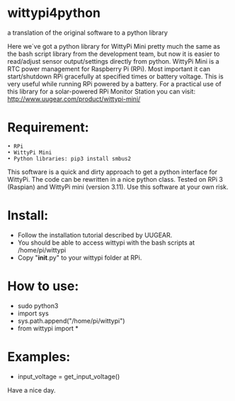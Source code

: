 # wittypi4python
a translation of the original software to a python library

Here we´ve got a python library for WittyPi Mini pretty much the same as the bash script library from the development team, but now it is easier to read/adjust sensor output/settings directly from python. 
WittyPi Mini is a RTC power management for Raspberry Pi (RPi). Most important it can start/shutdown RPi gracefully at specified times or battery voltage. 
This is very useful while running RPi powered by a battery. 
For a practical use of this library for a solar-powered RPi Monitor Station you can visit: 
http://www.uugear.com/product/wittypi-mini/

 # Requirement:
    • RPi
    • WittyPi Mini 
    • Python libraries: pip3 install smbus2

This software is a quick and dirty approach to get a python interface for WittyPi. The code can be rewritten in a nice python class. 
Tested on RPi 3 (Raspian) and WittyPi mini (version 3.11).
Use this software at your own risk. 


# Install:
- Follow the installation tutorial described by UUGEAR. 
- You should be able to access wittypi with the bash scripts at /home/pi/wittypi
- Copy  "__init__.py" to your wittypi folder at RPi. 

# How to use:
- sudo python3 
- import sys
- sys.path.append("/home/pi/wittypi")
- from wittypi import *

# Examples:

- input_voltage = get_input_voltage()

Have a nice day. 
